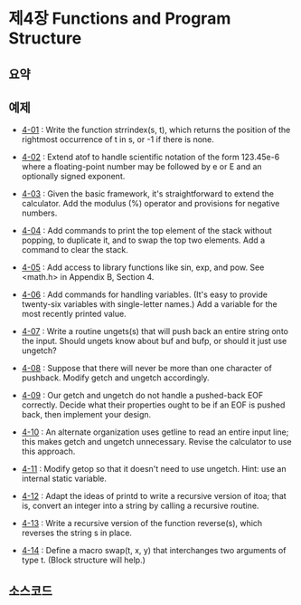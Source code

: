 # 제4장 Functions and Program Structure

## 요약<br>

## 예제<br>
* [4-01](https://github.com/RyanJeong/C/tree/master/chapter4/exercise4-01) : Write the function strrindex(s, t), which returns the position of the rightmost occurrence of t in s, or -1 if there is none.<br>

* [4-02](https://github.com/RyanJeong/C/tree/master/chapter4/exercise4-02) : Extend atof to handle scientific notation of the form 123.45e-6 where a floating-point number may be followed by e or E and an optionally signed exponent.<br>

* [4-03](https://github.com/RyanJeong/C/tree/master/chapter4/exercise4-03) : Given the basic framework, it's straightforward to extend the calculator. Add the modulus (%) operator and provisions for negative numbers.<br>

* [4-04](https://github.com/RyanJeong/C/tree/master/chapter4/exercise4-04) : Add commands to print the top element of the stack without popping, to duplicate it, and to swap the top two elements. Add a command to clear the stack.<br>

* [4-05](https://github.com/RyanJeong/C/tree/master/chapter4/exercise4-05) : Add access to library functions like sin, exp, and pow. See <math.h> in Appendix B, Section 4.<br>

* [4-06](https://github.com/RyanJeong/C/tree/master/chapter4/exercise4-06) : Add commands for handling variables. (It's easy to provide twenty-six variables with single-letter names.) Add a variable for the most recently printed value.<br>

* [4-07](https://github.com/RyanJeong/C/tree/master/chapter4/exercise4-07) : Write a routine ungets(s) that will push back an entire string onto the input. Should ungets know about buf and bufp, or should it just use ungetch?<br>

* [4-08](https://github.com/RyanJeong/C/tree/master/chapter4/exercise4-08) : Suppose that there will never be more than one character of pushback. Modify getch and ungetch accordingly.<br>

* [4-09](https://github.com/RyanJeong/C/tree/master/chapter4/exercise4-09) : Our getch and ungetch do not handle a pushed-back EOF correctly. Decide what their properties ought to be if an EOF is pushed back, then implement your design.<br>

* [4-10](https://github.com/RyanJeong/C/tree/master/chapter4/exercise4-10) : An alternate organization uses getline to read an entire input line; this makes getch and ungetch unnecessary. Revise the calculator to use this approach.<br>

* [4-11](https://github.com/RyanJeong/C/tree/master/chapter4/exercise4-11) : Modify getop so that it doesn't need to use ungetch. Hint: use an internal static variable.<br>

* [4-12](https://github.com/RyanJeong/C/tree/master/chapter4/exercise4-12) : Adapt the ideas of printd to write a recursive version of itoa; that is, convert an integer into a string by calling a recursive routine.<br>

* [4-13](https://github.com/RyanJeong/C/tree/master/chapter4/exercise4-13) : Write a recursive version of the function reverse(s), which reverses the string s in place.<br>

* [4-14](https://github.com/RyanJeong/C/tree/master/chapter4/exercise4-14) : Define a macro swap(t, x, y) that interchanges two arguments of type t. (Block structure will help.)<br>

## 소스코드<br>
